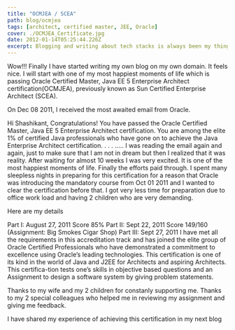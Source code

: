 ```yaml
---
title: "OCMJEA / SCEA"
path: blog/ocmjea
tags: [architect, certified master, JEE, Oracle]
cover: ./OCMJEA_Certificate.jpg
date: 2012-01-14T05:25:44.226Z
excerpt: Blogging and writing about tech stacks is always been my thing. I will start with one of my most happiest moments of life which is passing Oracle Certified Master, Java EE 5 Enterprise Architect certification(OCMJEA), previously known as Sun Certified Enterprise Architect (SCEA).
---
```


Wow!!! Finally I have started writing my own blog on my own domain. It feels nice. I will start with one of my most happiest moments of life which is passing Oracle Certified Master, Java EE 5 Enterprise Architect certification(OCMJEA), previously known as Sun Certified Enterprise Architect (SCEA).

On Dec 08 2011, I received the most awaited email from Oracle.

Hi Shashikant,
Congratulations! You have passed the Oracle Certified Master, Java EE 5 Enterprise Architect certification. You are among the elite 1% of certified Java professionals who have gone on to achieve the Java Enterprise Architect certification.
.
.
.
.....
I was reading the email again and again, just to make sure that I am not in dream but then I realized that it was reality. After waiting for almost 10 weeks I was very excited. It is one of the most happiest moments of life. Finally the efforts paid through. I spent many sleepless nights in preparing for this certification for a reason that Oracle was introducing the mandatory course from Oct 01 2011 and I wanted to clear the certification before that. I got very less time for preparation due to office work load and having 2 children who are very demanding.

Here are my details

Part I: August 27, 2011 Score 85%
Part II: Sept 22, 2011 Score 149/160 (Assignment: Big Smokes Cigar Shop)
Part III: Sept 27, 2011
I have met all the requirements in this accreditation track and has joined the elite group of Oracle Certified Professionals who have demonstrated a commitment to excellence using Oracle’s leading technologies. This certification is one of its kind in the world of Java and J2EE for Architects and aspiring Architects. This certifica-tion tests one’s skills in objective based questions and an Assignment to design a software system by giving problem statements.

Thanks to my wife and my 2 children for constanly supporting me. Thanks to my 2 special colleagues who helped me in reviewing my assignment and giving me feedback.

I have shared my experience of achieving this certification in my next blog
